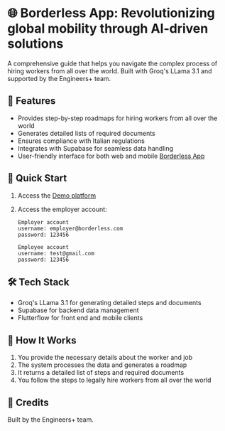 # 🌐 Borderless App: Revolutionizing global mobility through AI-driven solutions

A comprehensive guide that helps you navigate the complex process of hiring workers from all over the world. Built with Groq's LLama 3.1 and supported by the Engineers+ team.

## 🌟 Features

- Provides step-by-step roadmaps for hiring workers from all over the world
- Generates detailed lists of required documents
- Ensures compliance with Italian regulations
- Integrates with Supabase for seamless data handling
- User-friendly interface for both web and mobile [Borderless App](https://borderless-app.flutterflow.app/)

## 🚀 Quick Start

1. Access the [Demo platform](https://borderless-app.flutterflow.app)
2. Access the employer account:

   ```
   Employer account
   username: employer@borderless.com
   password: 123456
   ```

   ```
   Employee account
   username: test@gmail.com
   password: 123456
   ```

## 🛠️ Tech Stack

- Groq's LLama 3.1 for generating detailed steps and documents
- Supabase for backend data management
- Flutterflow for front end and mobile clients

## 🤔 How It Works

1. You provide the necessary details about the worker and job
2. The system processes the data and generates a roadmap
3. It returns a detailed list of steps and required documents
4. You follow the steps to legally hire workers from all over the world

## 🙏 Credits

Built by the Engineers+ team.
